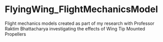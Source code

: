 # FlyingWing_FlightMechanicsModel
Flight mechanics models created as part of my research with Professor Raktim Bhattacharya investigating the effects of Wing Tip Mounted Propellers
